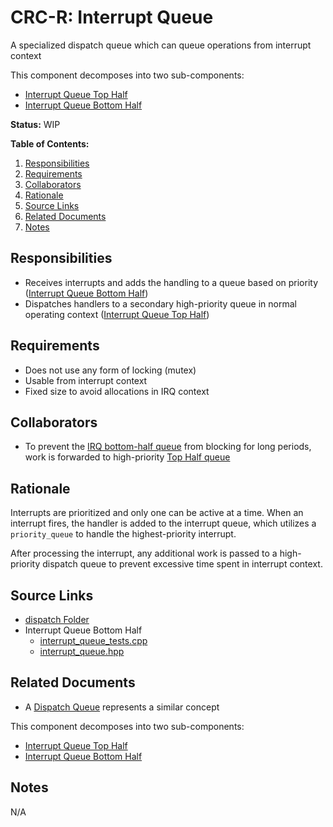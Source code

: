 # CRC-R: Interrupt Queue

A specialized dispatch queue which can queue operations from interrupt context

This component decomposes into two sub-components:

* [Interrupt Queue Top Half](interrupt_queue_top_half.md)
* [Interrupt Queue Bottom Half](interrupt_queue_bottom_half.md)

**Status:** WIP

**Table of Contents:**

1. [Responsibilities](#responsibilities)
2. [Requirements](#requirements)
3. [Collaborators](#collaborators)
4. [Rationale](#rationale)
5. [Source Links](#source-links)
6. [Related Documents](#related-documents)
7. [Notes](#notes)

## Responsibilities

* Receives interrupts and adds the handling to a queue based on priority ([Interrupt Queue Bottom Half](interrupt_queue_bottom_half.md))
* Dispatches handlers to a secondary high-priority queue in normal operating context ([Interrupt Queue Top Half](interrupt_queue_top_half.md))

## Requirements

* Does not use any form of locking (mutex)
* Usable from interrupt context
* Fixed size to avoid allocations in IRQ context

## Collaborators

* To prevent the [IRQ bottom-half queue](interrupt_queue_bottom_half.md) from blocking for long periods, work is forwarded to high-priority [Top Half queue](interrupt_queue_top_half.md)

## Rationale

Interrupts are prioritized and only one can be active at a time. When an interrupt fires, the handler is added to the interrupt queue, which utilizes a `priority_queue` to handle the highest-priority interrupt.

After processing the interrupt, any additional work is passed to a high-priority dispatch queue to prevent excessive time spent in interrupt context.

## Source Links

* [dispatch Folder](../../../../src/utilities/dispatch/)
* Interrupt Queue Bottom Half
	* [interrupt_queue_tests.cpp](../../../../src/utilities/dispatch/interrupt_queue_test.cpp)
	* [interrupt_queue.hpp](../../../../src/utilities/dispatch/interrupt_queue.hpp)

## Related Documents

* A [Dispatch Queue](dispatch_queue.md) represents a similar concept

This component decomposes into two sub-components:

* [Interrupt Queue Top Half](interrupt_queue_top_half.md)
* [Interrupt Queue Bottom Half](interrupt_queue_bottom_half.md)

## Notes

N/A
